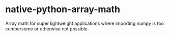 # native-python-array-math
Array math for super lightweight applications where importing numpy is too cumbersome or otherwise not possible.
